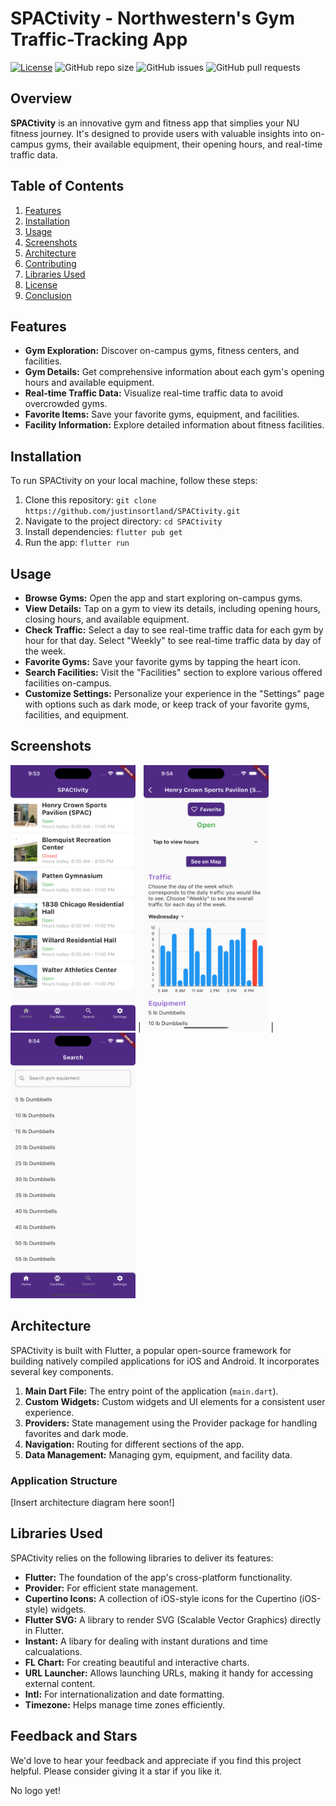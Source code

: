 # SPACtivity - Northwestern's Gym Traffic-Tracking App

[![License](https://img.shields.io/badge/license-MIT-blue.svg)](LICENSE)
![GitHub repo size](https://img.shields.io/github/repo-size/justinsortland/SPACtivity)
![GitHub issues](https://img.shields.io/github/issues/justinsortland/SPACtivity)
![GitHub pull requests](https://img.shields.io/github/issues-pr/justinsortland/SPACtivity)

## Overview

**SPACtivity** is an innovative gym and fitness app that simplies your NU fitness journey. It's designed to provide users with valuable insights into on-campus gyms, their available equipment, their opening hours, and real-time traffic data. 

## Table of Contents

1. [Features](#features)
2. [Installation](#installation)
3. [Usage](#usage)
4. [Screenshots](#screenshots)
5. [Architecture](#architecture)
6. [Contributing](#contributing)
7. [Libraries Used](#libraries-used)
8. [License](#license)
9. [Conclusion](#conclusion)

## Features

- **Gym Exploration:** Discover on-campus gyms, fitness centers, and facilities.
- **Gym Details:** Get comprehensive information about each gym's opening hours and available equipment.
- **Real-time Traffic Data:** Visualize real-time traffic data to avoid overcrowded gyms.
- **Favorite Items:** Save your favorite gyms, equipment, and facilities.
- **Facility Information:** Explore detailed information about fitness facilities.

## Installation

To run SPACtivity on your local machine, follow these steps:

1. Clone this repository: `git clone https://github.com/justinsortland/SPACtivity.git`
2. Navigate to the project directory: `cd SPACtivity`
3. Install dependencies: `flutter pub get`
4. Run the app: `flutter run`

## Usage

- **Browse Gyms:** Open the app and start exploring on-campus gyms.
- **View Details:** Tap on a gym to view its details, including opening hours, closing hours, and available equipment.
- **Check Traffic:** Select a day to see real-time traffic data for each gym by  hour for that day. Select "Weekly" to see real-time traffic data by day of the week.
- **Favorite Gyms:** Save your favorite gyms by tapping the heart icon.
- **Search Facilities:** Visit the "Facilities" section to explore various offered facilities on-campus.
- **Customize Settings:** Personalize your experience in the "Settings" page with options such as dark mode, or keep track of your favorite gyms, facilities, and equipment.

## Screenshots
<img src="resources/home_screenshot.png" height="425" width="200"> | <img src="resources/gym_screenshot.png" height="425" width="200"> | <img src="resources/search_screenshot.png" height="425" width="200"> 



## Architecture

SPACtivity is built with Flutter, a popular open-source framework for building natively compiled applications for iOS and Android. It incorporates several key components.

1. **Main Dart File:** The entry point of the application (`main.dart`).
2. **Custom Widgets:** Custom widgets and UI elements for a consistent user experience.
3. **Providers:** State management using the Provider package for handling favorites and dark mode.
4. **Navigation:** Routing for different sections of the app.
5. **Data Management:** Managing gym, equipment, and facility data.

### Application Structure

[Insert architecture diagram here soon!]

## Libraries Used

SPACtivity relies on the following libraries to deliver its features:

- **Flutter:** The foundation of the app's cross-platform functionality.
- **Provider:** For efficient state management.
- **Cupertino Icons:** A collection of iOS-style icons for the Cupertino (iOS-style) widgets.
- **Flutter SVG:** A library to render SVG (Scalable Vector Graphics) directly in Flutter.
- **Instant:** A libary for dealing with instant durations and time calcualations.
- **FL Chart:** For creating beautiful and interactive charts.
- **URL Launcher:** Allows launching URLs, making it handy for accessing external content. 
- **Intl:** For internationalization and date formatting.
- **Timezone:** Helps manage time zones efficiently.

## Feedback and Stars

We'd love to hear your feedback and appreciate if you find this project helpful. Please consider giving it a star if you like it.

No logo yet! 
